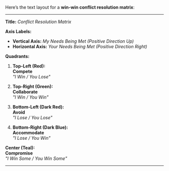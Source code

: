 Here’s the text layout for a **win-win conflict resolution matrix**:

---

**Title:** _Conflict Resolution Matrix_

**Axis Labels:**

- **Vertical Axis:** _My Needs Being Met (Positive Direction Up)_
- **Horizontal Axis:** _Your Needs Being Met (Positive Direction Right)_

**Quadrants:**

1. **Top-Left (Red):**  
    **Compete**  
    _"I Win / You Lose"_
    
2. **Top-Right (Green):**  
    **Collaborate**  
    _"I Win / You Win"_
    
3. **Bottom-Left (Dark Red):**  
    **Avoid**  
    _"I Lose / You Lose"_
    
4. **Bottom-Right (Dark Blue):**  
    **Accommodate**  
    _"I Lose / You Win"_
    

**Center (Teal):**  
**Compromise**  
_"I Win Some / You Win Some"_

---
